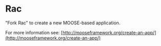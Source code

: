 Rac
=====

"Fork Rac" to create a new MOOSE-based application.

For more information see: [http://mooseframework.org/create-an-app/](http://mooseframework.org/create-an-app/)
